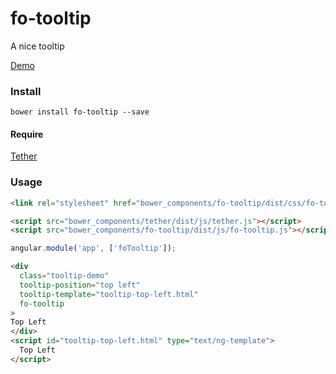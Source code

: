 # fo-tooltip
A nice tooltip

[Demo](http://fo.tooltip.mipinr.com  )

### Install

```
bower install fo-tooltip --save
```

#### Require

[Tether](https://github.com/HubSpot/tether)

### Usage

``` html
<link rel="stylesheet" href="bower_components/fo-tooltip/dist/css/fo-tooltip.css" />

<script src="bower_components/tether/dist/js/tether.js"></script>
<script src="bower_components/fo-tooltip/dist/js/fo-tooltip.js"></script>

```

```js
angular.module('app', ['foTooltip']);
```

``` html
<div
  class="tooltip-demo"
  tooltip-position="top left"
  tooltip-template="tooltip-top-left.html"
  fo-tooltip
>
Top Left
</div>
<script id="tooltip-top-left.html" type="text/ng-template">
  Top Left
</script>
```
